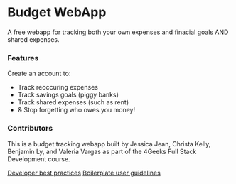 # Budget WebApp

A free webapp for tracking both your own expenses and finacial goals AND shared expenses.

### Features

Create an account to:

- Track reoccuring expenses
- Track savings goals (piggy banks)
- Track shared expenses (such as rent)
- & Stop forgetting who owes you money!

### Contributors

This is a budget tracking webapp built by Jessica Jean, Christa Kelly, Benjamin Ly, and Valeria Vargas as part of the 4Geeks Full Stack Development course.

[Developer best practices](docs/README.md)
[Boilerplate user guidelines](docs/HELP.md)


